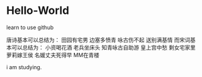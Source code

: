 Hello-World
===========

learn to use github

唐诗基本可以总结为：
田园有宅男 边塞多愤青 咏古伤不起 送别满基情 
而宋词基本可以总结为：
小资喝花酒 老兵坐床头 知青咏古自助游 皇上宫中愁 剩女宅家里 萝莉嫁王侯 名媛丈夫死得早 MM在青楼

i am studying.
